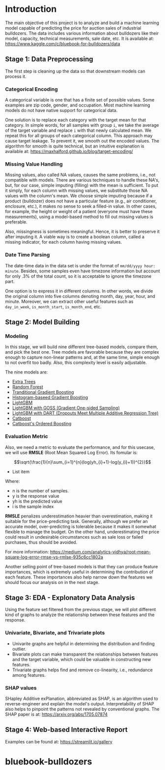 ﻿# Introduction

The main objective of this project is to analyze and build a machine learning model capable of predicting the price for auction sales of industrial bulldozers. The data includes various information about bulldozers like their model, capacity, technical measurements, sale date, etc. It is available at: <https://www.kaggle.com/c/bluebook-for-bulldozers/data>

## Stage 1: Data Preprocessing

The first step is cleaning up the data so that downstream models can process it.

### Categorical Encoding

A categorical variable is one that has a finite set of possible values. Some examples are zip code, gender, and occupation. Most machine learning models do not have native support for categorical data.

One solution is to replace each category with the target mean for that category. In simple words, for all samples with group `i`, we take the average of the target variable and replace `i` with that newly calculated mean. We repeat this for all groups of each categorical column. This approach may cause target leakage. To prevent it, we smooth out the encoded values. The algorithm for smooth is quite technical, but an intuitive explanation is available at: <https://maxhalford.github.io/blog/target-encoding/>

### Missing Value Handling

Missing values, also called NA values, causes the same problems, i.e., not compatible with models. There are various techniques to handle these NA's, but, for our case, simple imputing (filling) with the mean is sufficient. To put it simply, for each column with missing values, we substitute those NA values with the column's mean. We choose simple imputing because if a product (bulldozer) does not have a particular feature (e.g., air conditioner, enclosure, etc.), it makes no sense to seek a filled-in value. In other cases, for example, the height or weight of a patient (everyone must have these measurements), using a model-based method to fill out missing values is preferable.

Also, missingness is sometimes meaningful. Hence, it is better to preserve it after imputing it. A viable way is to create a boolean column, called a missing indicator, for each column having missing values.

### Date Time Parsing

The date-time data in the data set is under the format of `mm/dd/yyyy hour: minute`. Besides, some samples even have timezone information but account for only .3% of the total count, so it is acceptable to ignore the timezone part.

One option is to express it in different columns. In other words, we divide the original column into five columns denoting month, day, year, hour, and minute. Moreover, we can extract other useful features such as `day_in_week`, `is_month_start`, `is_month_end`, etc.

## Stage 2: Model Building

### Modeling

In this stage, we will build nine different tree-based models, compare them, and pick the best one. Tree models are favorable because they are complex enough to capture non-linear patterns and, at the same time, simple enough to not overfit too badly. Also, this complexity level is easily adjustable.

The nine models are:

* [Extra Trees](https://scikit-learn.org/stable/modules/generated/sklearn.ensemble.ExtraTreesRegressor.html#sklearn.ensemble.ExtraTreesRegressor)
* [Random Forest](https://scikit-learn.org/stable/modules/generated/sklearn.ensemble.RandomForestClassifier.html)
* [Tranditional Gradient Boosting](https://scikit-learn.org/stable/modules/generated/sklearn.ensemble.GradientBoostingRegressor.html#sklearn.ensemble.GradientBoostingRegressor)
* [Histogram-baseed Gradient Boosting](https://scikit-learn.org/stable/modules/generated/sklearn.ensemble.HistGradientBoostingRegressor.html#sklearn.ensemble.HistGradientBoostingRegressor)
* [LightGBM](https://www.microsoft.com/en-us/research/wp-content/uploads/2017/11/lightgbm.pdf)
* [LightGBM with GOSS (Gradient One-sided Sampling)](https://www.microsoft.com/en-us/research/wp-content/uploads/2017/11/lightgbm.pdf)
* [LightGBM with DART (Dropouts Meet Multiple Additive Regression Tree)](https://arxiv.org/abs/1505.01866)
* [Catboost](https://arxiv.org/abs/1706.09516)
* [Catboost's Ordered Boosting](https://arxiv.org/abs/1706.09516)

### Evaluation Metric

Also, we need a metric to evaluate the performance, and for this usecase, we will use __RMSLE__ (Root Mean Squared Log Error). Its fomular is:

$$\sqrt{\frac{1}{n}\sum_{i=1}^{n}(log(yh_{i}+1)-log(y_{i}+1))^{2}}$$

* List item

Where:

* n is the number of samples.
* y is the response value
* yh is the predicted value
* i is the sample index

__RMSLE__ penalizes underestimation heavier than overestimation, making it suitable for the price-predicting task. Generally, although we prefer an accurate model, over-predicting is tolerable because it makes it somewhat flexible to manage the budget. On the other hand, underestimating the price could result in undesirable circumstances such as sale loss or failed purchases, thus should be avoided.

For more information: <https://medium.com/analytics-vidhya/root-mean-square-log-error-rmse-vs-rmlse-935c6cc1802a>

Another selling point of tree-based models is that they can produce feature importances, which is extremely useful in determining the contribution of each feature. These importances also help narrow down the features we should focus our analysis on in the next stage.

## Stage 3: EDA - Explonatory Data Analysis

Using the feature set filtered from the previous stage, we will plot different kind of graphs to analyze the relationship between these features and the response.

### Univariate, Bivariate, and Trivariate plots

* Univarite graphs are helpful in determining the distribution and finding outlier.
* Bivariate plots can make transparent the relationships between features and the target variable, which could be valuable in constructing new features.
* Trivariate graphs helps find and remove co-linearity, i.e., redundance among features.

### SHAP values

SHapley Additive exPlanation, abbreviated as SHAP, is an algorithm used to reverse-engineer and explain the model's output.  Interpretability of SHAP also helps to pinpoint the patterns not revealed by conventional graphs. The SHAP paper is at: <https://arxiv.org/abs/1705.07874>

## Stage 4: Web-based Interactive Report

Examples can be found at: <https://streamlit.io/gallery>
# bluebook-bulldozers

